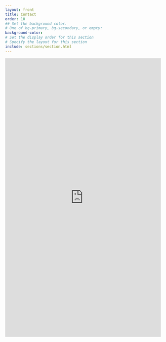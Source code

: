 ```yaml
---
layout: front
title: Contact
order: 10
## Set the background color.
# One of bg-primary, bg-secondary, or empty:
background-color: 
# Set the display order for this section
# Specify the layout for this section
include: sections/section.html
---
```


<iframe src="https://docs.google.com/forms/d/e/1FAIpQLSeD3e6DPRVnbYSlwFYSx49NInXtQcfLFDQQ4WWAC7stF7yufw/viewform?embedded=true" width="100%" height="900" scrolling="no" frameborder="0" marginheight="0" marginwidth="0">Loading…</iframe>